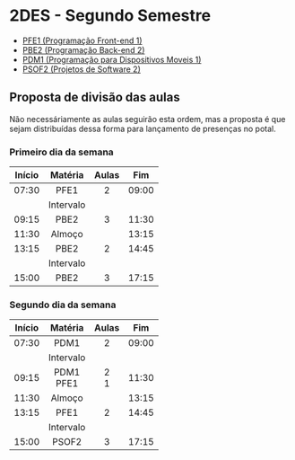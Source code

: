 # 2DES - Segundo Semestre
- [PFE1 (Programação Front-end 1)](./01-pfe1/)
- [PBE2 (Programação Back-end 2)](./02-pbe2/)
- [PDM1 (Programação para Dispositivos Moveis 1)](./03-pdm1/)
- [PSOF2 (Projetos de Software 2)](./04-psof2/)

## Proposta de divisão das aulas
Não necessáriamente as aulas seguirão esta ordem, mas a proposta é que sejam distribuídas dessa forma para lançamento de presenças no potal.

### Primeiro dia da semana
|Início|Matéria|Aulas|Fim|
|-|:-:|:-:|:-:|
|07:30|PFE1|2|09:00|
||Intervalo|||
|09:15|PBE2|3|11:30|
|11:30|Almoço||13:15|
|13:15|PBE2|2|14:45|
||Intervalo|||
|15:00|PBE2|3|17:15|

### Segundo dia da semana
|Início|Matéria|Aulas|Fim|
|-|:-:|:-:|:-:|
|07:30|PDM1|2|09:00|
||Intervalo|||
|09:15|PDM1<br>PFE1|2<br>1|11:30|
|11:30|Almoço||13:15|
|13:15|PFE1|2|14:45|
||Intervalo|||
|15:00|PSOF2|3|17:15|